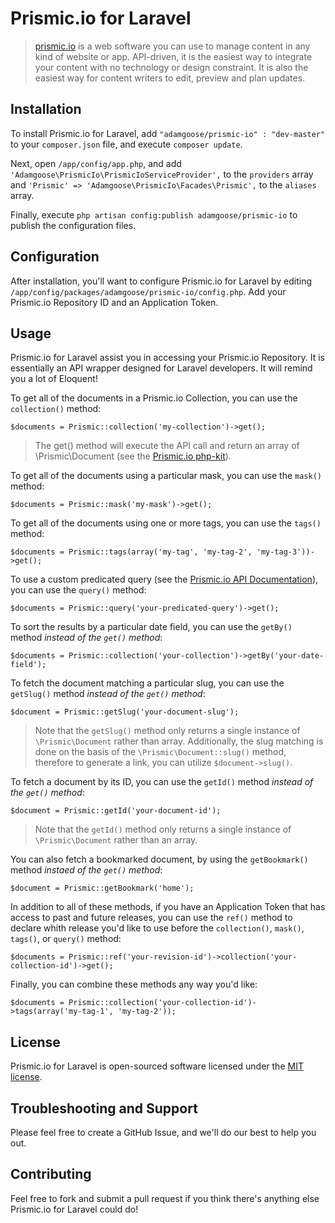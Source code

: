 # Prismic.io for Laravel

> [prismic.io](http://prismic.io) is a web software you can use to manage content in any kind of website or app. API-driven, it is the easiest way to integrate your content with no technology or design constraint. It is also the easiest way for content writers to edit, preview and plan updates.

## Installation

To install Prismic.io for Laravel, add `"adamgoose/prismic-io" : "dev-master"` to your `composer.json` file, and execute `composer update`.

Next, open `/app/config/app.php`, and add `'Adamgoose\PrismicIo\PrismicIoServiceProvider',` to the `providers` array and `'Prismic' => 'Adamgoose\PrismicIo\Facades\Prismic',` to the `aliases` array.

Finally, execute `php artisan config:publish adamgoose/prismic-io` to publish the configuration files.

## Configuration

After installation, you'll want to configure Prismic.io for Laravel by editing `/app/config/packages/adamgoose/prismic-io/config.php`. Add your Prismic.io Repository ID and an Application Token.

## Usage

Prismic.io for Laravel assist you in accessing your Prismic.io Repository. It is essentially an API wrapper designed for Laravel developers. It will remind you a lot of Eloquent!

To get all of the documents in a Prismic.io Collection, you can use the `collection()` method:

    $documents = Prismic::collection('my-collection')->get();

> The get() method will execute the API call and return an array of \Prismic\Document (see the [Prismic.io php-kit](http://github.com/prismicio/php-kit)).

To get all of the documents using a particular mask, you can use the `mask()` method:

    $documents = Prismic::mask('my-mask')->get();

To get all of the documents using one or more tags, you can use the `tags()` method:

    $documents = Prismic::tags(array('my-tag', 'my-tag-2', 'my-tag-3'))->get();

To use a custom predicated query (see the [Prismic.io API Documentation](https://developers.prismic.io/documentation/UjBe8bGIJ3EKtgBZ/api-documentation)), you can use the `query()` method:

    $documents = Prismic::query('your-predicated-query')->get();

To sort the results by a particular date field, you can use the `getBy()` method *instead of the `get()` method*:

    $documents = Prismic::collection('your-collection')->getBy('your-date-field');

To fetch the document matching a particular slug, you can use the `getSlug()` method *instead of the `get()` method*:

    $document = Prismic::getSlug('your-document-slug');

> Note that the `getSlug()` method only returns a single instance of `\Prismic\Document` rather than array. Additionally, the slug matching is done on the basis of the `\Prismic\Document::slug()` method, therefore to generate a link, you can utilize `$document->slug()`.

To fetch a document by its ID, you can use the `getId()` method *instead of the `get()` method*:

    $document = Prismic::getId('your-document-id');

> Note that the `getId()` method only returns a single instance of `\Prismic\Document` rather than an array.

You can also fetch a bookmarked document, by using the `getBookmark()` method *instaed of the `get()` method*:

    $document = Prismic::getBookmark('home');

In addition to all of these methods, if you have an Application Token that has access to past and future releases, you can use the `ref()` method to declare whith release you'd like to use before the `collection()`, `mask()`, `tags()`, or `query()` method:

    $documents = Prismic::ref('your-revision-id')->collection('your-collection-id')->get();

Finally, you can combine these methods any way you'd like:

    $documents = Prismic::collection('your-collection-id')->tags(array('my-tag-1', 'my-tag-2'));

## License

Prismic.io for Laravel is open-sourced software licensed under the [MIT license](http://opensource.org/licenses/MIT).

## Troubleshooting and Support

Please feel free to create a GitHub Issue, and we'll do our best to help you out.

## Contributing

Feel free to fork and submit a pull request if you think there's anything else Prismic.io for Laravel could do!